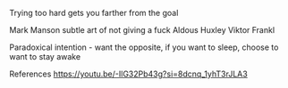 Trying too hard gets you farther from the goal

Mark Manson subtle art of not giving a fuck
Aldous Huxley
Viktor Frankl

Paradoxical intention - want the opposite, if you want to sleep, choose to want to stay awake

References
https://youtu.be/-IlG32Pb43g?si=8dcnq_1yhT3rJLA3